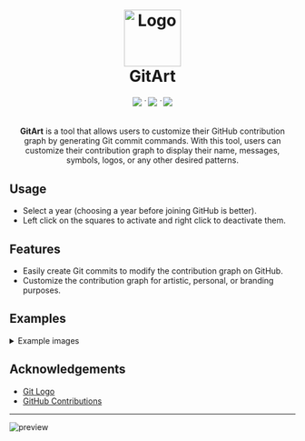 <h1 align="center">
	<img src="/public/assets/logo.svg" alt="Logo" width="100" height="100">
  <br/>
	GitArt
</h1>

<h6 align="center">
	<a href="https://sameemul-haque.github.io/GitArt/"><img src="https://img.shields.io/badge/website-238636?style=for-the-badge"/></a>
	˙
	<a href="https://buymeacoffee.com/sameemul_haque"><img src="https://img.shields.io/badge/Buy_me_a_coffee-FFDD00?style=for-the-badge&logo=buymeacoffee&logoColor=1B1B1B"/></a>
 	˙
 	<a href="#usage"><img src="https://img.shields.io/badge/usage-238636?style=for-the-badge"/></a>
</h6>

<p align="center">
  <b>GitArt</b> is a tool that allows users to customize their GitHub contribution graph by generating Git commit commands. With this tool, users can customize their contribution graph to display their name, messages, symbols, logos, or any other desired patterns.
</p>

## Usage

- Select a year (choosing a year before joining GitHub is better).
- Left click on the squares to activate and right click to deactivate them.
<!-- instructions needs to be updated with new method -->
<!-- - Click on the `Generate` button to get the code.
- Create a [new](https://github.com/new) GitHub repository.
- Clone the repository into your local machine.
- Ensure your git username and email are [configured correctly](https://docs.github.com/en/account-and-profile/setting-up-and-managing-your-github-profile/managing-contribution-settings-on-your-profile/why-are-my-contributions-not-showing-up-on-my-profile#your-local-git-commit-email-isnt-connected-to-your-account).
- Copy the generated code into your terminal.
- Push the changes to the remote repository. -->


## Features

- Easily create Git commits to modify the contribution graph on GitHub.
- Customize the contribution graph for artistic, personal, or branding purposes.

## Examples
<details>
    <summary>Example images</summary>

<br>

![hello](public/assets/examples/hello.png)

![gitart](public/assets/examples/gitart.png)

![sameemul](public/assets/examples/sameemul.png)

![i_use_arch_btw](public/assets/examples/i_use_arch_btw.png)

<!--  ![your_image](public/assets/examples/your_image.png)  -->

</details>

## Acknowledgements

- [Git Logo](https://git-scm.com/downloads/logos)
- [GitHub Contributions](https://docs.github.com/en/account-and-profile/setting-up-and-managing-your-github-profile/managing-contribution-settings-on-your-profile/viewing-contributions-on-your-profile)

---

![preview](/public/banner.png "preview")
